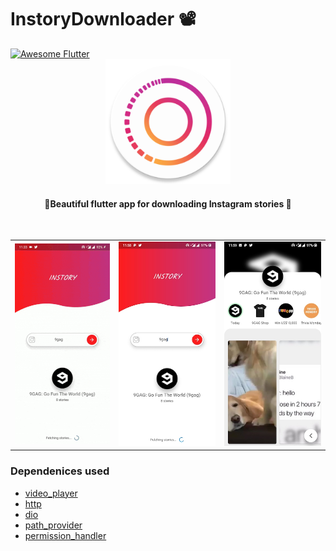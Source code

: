 # InstoryDownloader 📽
<a href="https://github.com/Solido/awesome-flutter">
   <img alt="Awesome Flutter" src="https://img.shields.io/badge/Awesome-Flutter-blue.svg?longCache=true&style=flat-square" />
</a>

<div align="center">
  <img src="android/app/src/main/ic_launcher-web.png" width=200> 
</div>


<h4 align="center">
 🦋Beautiful flutter app for downloading Instagram stories 🚀
</h4>
 
<br/>

<div style="text-align: center"><table><tr>
  <td style="text-align: center">
     <img src="art/demo.gif" width="600"/></a>
</td>
<td style="text-align: center">
 <img src="art/shot_1.jpg" width="610" />
 </td>
<td style="text-align: center">
 <img src="art/shot_3.jpg" width="610"/>
 </tr></table>
 </div>
 

### Dependenices used

- [video_player](https://pub.dartlang.org/packages/video_player)
- [http](https://pub.dartlang.org/packages/http)
- [dio](https://pub.dartlang.org/packages/dio)
- [path_provider](https://pub.dartlang.org/packages/path_provider)
- [permission_handler](https://pub.dartlang.org/packages/permission_handler)
